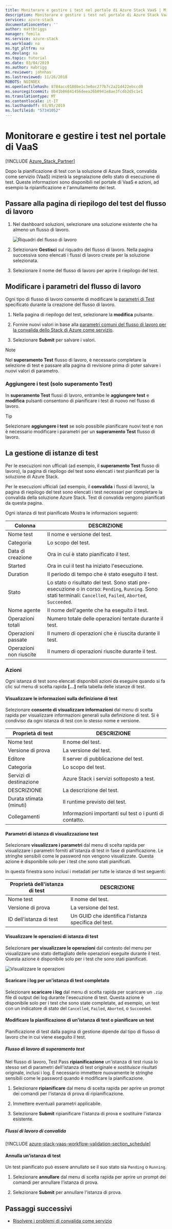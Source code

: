 ```yaml
---
title: Monitorare e gestire i test nel portale di Azure Stack VaaS | Microsoft Docs
description: Monitorare e gestire i test nel portale di Azure Stack VaaS.
services: azure-stack
documentationcenter: ''
author: mattbriggs
manager: femila
ms.service: azure-stack
ms.workload: na
ms.tgt_pltfrm: na
ms.devlang: na
ms.topic: tutorial
ms.date: 03/04/2019
ms.author: mabrigg
ms.reviewer: johnhas
ms.lastreviewed: 11/26/2018
ROBOTS: NOINDEX
ms.openlocfilehash: 8784acc0180be1c3e0ac277b7c2a21d422ebccd0
ms.sourcegitcommit: 8b41b86841456deea26b0941e8ae3fcdb2d5c1e1
ms.translationtype: MT
ms.contentlocale: it-IT
ms.lasthandoff: 03/05/2019
ms.locfileid: "57341052"
---
```

# <a name="monitor-and-manage-tests-in-the-vaas-portal"></a>Monitorare e gestire i test nel portale di VaaS

[!INCLUDE [Azure_Stack_Partner](./includes/azure-stack-partner-appliesto.md)]

Dopo la pianificazione di test con la soluzione di Azure Stack, convalida come servizio (VaaS) inizierà la segnalazione dello stato di esecuzione di test. Queste informazioni sono disponibili nel portale di VaaS e azioni, ad esempio la ripianificazione e l'annullamento dei test.

## <a name="navigate-to-the-workflow-tests-summary-page"></a>Passare alla pagina di riepilogo del test del flusso di lavoro

1. Nel dashboard soluzioni, selezionare una soluzione esistente che ha almeno un flusso di lavoro.

    ![Riquadri del flusso di lavoro](media/tile_all-workflows.png)

1. Selezionare **Gestisci** sul riquadro del flusso di lavoro. Nella pagina successiva sono elencati i flussi di lavoro create per la soluzione selezionata.

1. Selezionare il nome del flusso di lavoro per aprire il riepilogo del test.

## <a name="change-workflow-parameters"></a>Modificare i parametri del flusso di lavoro

Ogni tipo di flusso di lavoro consente di modificare la [parametri di Test](azure-stack-vaas-parameters.md#test-parameters) specificato durante la creazione del flusso di lavoro.

1. Nella pagina di riepilogo del test, selezionare la **modifica** pulsante.

1. Fornire nuovi valori in base alla [parametri comuni del flusso di lavoro per la convalida dello Stack di Azure come servizio](azure-stack-vaas-parameters.md).

1. Selezionare **Submit** per salvare i valori.

> [!NOTE]
> Nel **superamento Test** flusso di lavoro, è necessario completare la selezione di test e passare alla pagina di revisione prima di poter salvare i nuovi valori di parametro.

### <a name="add-tests-test-pass-only"></a>Aggiungere i test (solo superamento Test)

In **superamento Test** flussi di lavoro, entrambe le **aggiungere test** e **modifica** pulsanti consentono di pianificare i test di nuovo nel flusso di lavoro.

> [!TIP]
> Selezionare **aggiungere i test** se solo possibile pianificare nuovi test e non è necessario modificare i parametri per un **superamento Test** flusso di lavoro.

## <a name="managing-test-instances"></a>La gestione di istanze di test

Per le esecuzioni non ufficiali (ad esempio, il **superamento Test** flusso di lavoro), la pagina di riepilogo del test sono elencati i test pianificati per la soluzione di Azure Stack.

Per le esecuzioni ufficiali (ad esempio, il **convalida** i flussi di lavoro), la pagina di riepilogo del test sono elencati i test necessari per completare la convalida della soluzione Azure Stack. Test di convalida vengono pianificati da questa pagina.

Ogni istanza di test pianificato Mostra le informazioni seguenti:

| Colonna | DESCRIZIONE |
| --- | --- |
| Nome test | Il nome e versione del test. |
| Categoria | Lo scopo del test. |
| Data di creazione | Ora in cui è stato pianificato il test. |
| Started | Ora in cui il test ha iniziato l'esecuzione. |
| Duration | Il periodo di tempo che è stato eseguito il test. |
| Stato | Lo stato o risultato del test. Sono stati pre-esecuzione o in corso: `Pending`, `Running`. Sono stati terminali: `Cancelled`, `Failed`, `Aborted`, `Succeeded`. |
| Nome agente | Il nome dell'agente che ha eseguito il test. |
| Operazioni totali | Numero totale delle operazioni tentate durante il test. |
| Operazioni passate | Il numero di operazioni che è riuscita durante il test. |
|  Operazioni non riuscite | Il numero di operazioni riuscite durante il test. |

### <a name="actions"></a>Azioni

Ogni istanza di test sono elencati disponibili azioni da eseguire quando si fa clic sul menu di scelta rapida **[...]**  nella tabella delle istanze di test.

#### <a name="view-information-about-the-test-definition"></a>Visualizzare le informazioni sulla definizione di test

Selezionare **consente di visualizzare informazioni** dal menu di scelta rapida per visualizzare informazioni generali sulla definizione di test. Si è condiviso da ogni istanza di test con lo stesso nome e versione.

| Proprietà di test | DESCRIZIONE |
| -- | -- |
| Nome test | Il nome del test. |
| Versione di prova | La versione del test. |
| Editore | Il server di pubblicazione del test. |
| Categoria |  Lo scopo del test. |
| Servizi di destinazione | Azure Stack i servizi sottoposto a test. |
| DESCRIZIONE | La descrizione del test. |
| Durata stimata (minuti) | Il runtime previsto del test. |
| Collegamenti | Informazioni importanti sul test o i punti di contatto. |

#### <a name="view-test-instance-parameters"></a>Parametri di istanza di visualizzazione test

Selezionare **visualizzare i parametri** dal menu di scelta rapida per visualizzare i parametri forniti all'istanza di test in fase di pianificazione. Le stringhe sensibili come le password non vengono visualizzate. Questa azione è disponibile solo per i test che sono stati pianificati.

In questa finestra sono inclusi i metadati per tutte le istanze di test seguenti:

| Proprietà dell'istanza di test | DESCRIZIONE |
| -- | -- |
| Nome test | Il nome del test. |
| Versione di prova | La versione del test. |
| ID dell'istanza di test | Un GUID che identifica l'istanza specifica del test. |

#### <a name="view-test-instance-operations"></a>Visualizzare le operazioni di istanza di test

Selezionare **per visualizzare le operazioni** dal contesto del menu per visualizzare uno stato dettagliato delle operazioni eseguite durante il test. Questa azione è disponibile solo per i test che sono stati pianificati.

![Visualizzare le operazioni](media/manage-test_context-menu-operations.png)

#### <a name="download-logs-for-a-completed-test-instance"></a>Scaricare i log per un'istanza di test completato

Selezionare **scaricare i log** dal menu di scelta rapida per scaricare un `.zip` file di output dei log durante l'esecuzione di test. Questa azione è disponibile solo per i test che sono state completate, ad esempio, un test con un indicatore di stato del `Cancelled`, `Failed`, `Aborted`, o `Succeeded`.

#### <a name="reschedule-a-test-instance-or-schedule-a-test"></a>Modificare la pianificazione di un'istanza di test o pianificare un test

Pianificazione di test dalla pagina di gestione dipende dal tipo di flusso di lavoro che in cui viene eseguito il test.

##### <a name="test-pass-workflow"></a>Flusso di lavoro di superamento test

Nel flusso di lavoro, Test Pass **ripianificazione** un'istanza di test riusa lo stesso set di parametri dell'istanza di test originale e *sostituisce* risultati originale, inclusi i log. È necessario immettere nuovamente le stringhe sensibili come le password quando è modificare la pianificazione.

1. Selezionare **ripianificare** dal menu di scelta rapida per aprire un prompt dei comandi per l'istanza di prova di ripianificazione.

1. Immettere eventuali parametri applicabile.

1. Selezionare **Submit** ripianificare l'istanza di prova e sostituire l'istanza esistente.

##### <a name="validation-workflows"></a>Flussi di lavoro di convalida

[!INCLUDE [azure-stack-vaas-workflow-validation-section_schedule](includes/azure-stack-vaas-workflow-validation-section_schedule.md)]

#### <a name="cancel-a-test-instance"></a>Annulla un'istanza di test

Un test pianificato può essere annullato se il suo stato sia `Pending` o `Running`.  

1. Selezionare **annullare** dal menu di scelta rapida per aprire un prompt dei comandi per annullare l'istanza di prova.

1. Selezionare **Submit** per annullare l'istanza di prova.

## <a name="next-steps"></a>Passaggi successivi

- [Risolvere i problemi di convalida come servizio](azure-stack-vaas-troubleshoot.md)
